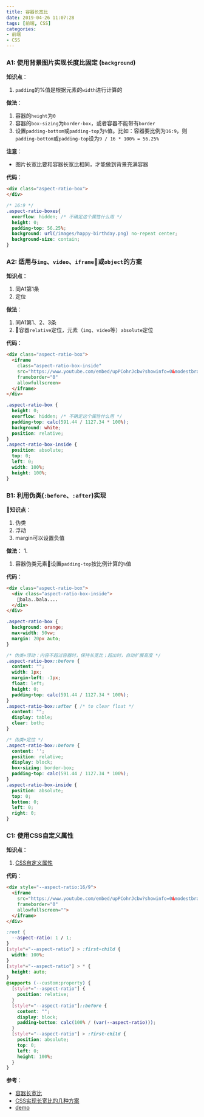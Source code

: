 ```yaml
---
title: 容器长宽比
date: 2019-04-26 11:07:28
tags: [前端, CSS]
categories:
- 前端
- CSS
---
```


### A1: 使用背景图片实现长度比固定 (`background`)
**知识点**：
1. `padding`的%值是根据元素的`width`进行计算的

**做法**：
1. 容器的`height`为`0`
2. 容器的`box-sizing`为`border-box`，或者容器不能带有`border`
3. 设置`padding-bottom`或`padding-top`为`%`值。比如：容器要比例为`16:9`，则`padding-bottom`或`padding-top`设为`9 / 16 * 100% = 56.25%`

<!-- more -->

**注意**：
- 图片长宽比要和容器长宽比相同，才能做到背景充满容器

**代码**：
```html
<div class="aspect-ratio-box">
</div>
```

```css
/* 16:9 */
.aspect-ratio-boxes{
  overflow: hidden; /* 不确定这个属性什么用 */
  height: 0; 
  padding-top: 56.25%; 
  background: url(/images/happy-birthday.png) no-repeat center;
  background-size: contain;
}
```

### A2: 适用与`img`、`video`、`iframe`或`object`的方案
**知识点**：
1. 同A1第1条
2. 定位

**做法**：
1. 同A1第1、2、3条
2. 容器`relative`定位，元素（`img`、`video`等）`absolute`定位

**代码**：
```html
<div class="aspect-ratio-box"> 
  <iframe 
    class="aspect-ratio-box-inside" 
    src="https://www.youtube.com/embed/upPCohrJcbw?showinfo=0&modestbranding=1" 
    frameborder="0" 
    allowfullscreen>
  </iframe> 
</div>
```

```css
.aspect-ratio-box { 
  height: 0; 
  overflow: hidden; /* 不确定这个属性什么用 */
  padding-top: calc(591.44 / 1127.34 * 100%); 
  background: white; 
  position: relative; 
} 
.aspect-ratio-box-inside { 
  position: absolute; 
  top: 0; 
  left: 0; 
  width: 100%; 
  height: 100%; 
}
```

### B1: 利用伪类(`:before`、`:after`)实现
**知识点**： 
1. 伪类
2. 浮动
3. margin可以设置负值

**做法**：
1. 
1. 容器伪类元素设置`padding-top`按比例计算的`%`值

**代码**：

```html
<div class="aspect-ratio-box">
  <div class="aspect-ratio-box-inside">
    bala..bala....
  </div>
</div>
```

```css
.aspect-ratio-box {
  background: orange;
  max-width: 50vw;
  margin: 20px auto;
}

/* 伪类+浮动：内容不超过容器时，保持长宽比；超出时，自动扩展高度 */
.aspect-ratio-box::before {
  content: "";
  width: 1px;
  margin-left: -1px;
  float: left;
  height: 0;
  padding-top: calc(591.44 / 1127.34 * 100%);
}
.aspect-ratio-box::after { /* to clear float */
  content: "";
  display: table;
  clear: both;
}

/* 伪类+定位 */
.aspect-ratio-box::before {
  content: '';
  position: relative;
  display: block;
  box-sizing: border-box;
  padding-top: calc(591.44 / 1127.34 * 100%);
}
.aspect-ratio-box-inside {
  position: absolute;
  top: 0;
  bottom: 0;
  left: 0;
  right: 0;
}
```

### C1: 使用CSS自定义属性
**知识点**：
1. [CSS自定义属性](https://www.w3cplus.com/blog/tags/602.html)

**代码**：
```html
<div style="--aspect-ratio:16/9">
  <iframe 
    src="https://www.youtube.com/embed/upPCohrJcbw?showinfo=0&modestbranding=1" 
    frameborder="0" 
    allowfullscreen="">
  </iframe>
</div>
```

```css
:root {
  --aspect-ratio: 1 / 1;
}
[style*="--aspect-ratio"] > :first-child {
  width: 100%;
}
[style*="--aspect-ratio"] > * {  
  height: auto;
} 
@supports (--custom:property) {
  [style*="--aspect-ratio"] {
    position: relative;
  }
  [style*="--aspect-ratio"]::before {
    content: "";
    display: block;
    padding-bottom: calc(100% / (var(--aspect-ratio)));
  }  
  [style*="--aspect-ratio"] > :first-child {
    position: absolute;
    top: 0;
    left: 0;
    height: 100%;
  }  
}
```

**参考**：
- [容器长宽比](https://www.w3cplus.com/css/aspect-ratio-boxes.html)
- [CSS实现长宽比的几种方案](https://www.w3cplus.com/css/aspect-ratio.html)
- [demo](https://codepen.io/zhengjitf/pen/YErxrE?editors=0100)